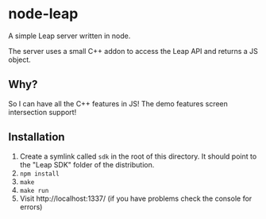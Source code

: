 # node-leap

A simple Leap server written in node.

The server uses a small C++ addon to access the Leap API and returns a JS object.

## Why?

So I can have all the C++ features in JS! The demo features screen
intersection support!

## Installation

1. Create a symlink called `sdk` in the root of this directory.
   It should point to the "Leap SDK" folder of the distribution.
2. `npm install`
3. `make`
4. `make run`
5. Visit http://localhost:1337/ (if you have problems check the console for errors)
